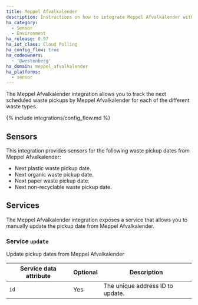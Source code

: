 ```yaml
---
title: Meppel Afvalkalender
description: Instructions on how to integrate Meppel Afvalkalender with Home Assistant.
ha_category:
  - Sensor
  - Environment
ha_release: 0.97
ha_iot_class: Cloud Polling
ha_config_flow: true
ha_codeowners:
  - '@westenberg'
ha_domain: meppel_afvalkalender
ha_platforms:
  - sensor
---
```


The Meppel Afvalkalender integration allows you to track the next scheduled waste
pickups by Meppel Afvalkalender for each of the different waste types.

{% include integrations/config_flow.md %}

## Sensors

This integration provides sensors for the following waste pickup dates from Meppel Afvalkalender:

- Next plastic waste pickup date.
- Next organic waste pickup date.
- Next paper waste pickup date.
- Next non-recyclable waste pickup date.

## Services

The Meppel Afvalkalender integration exposes a service that allows you to manually update
the pickup date from Meppel Afvalkalender.

### Service `update`

Update pickup dates from Meppel Afvalkalender

| Service data attribute | Optional | Description                                                  |
| ---------------------- | -------- | ------------------------------------------------------------ |
| `id`                   | Yes      | The unique address ID to update.                             |
